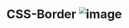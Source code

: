 # CSS-Border ![image](https://user-images.githubusercontent.com/80082749/183659365-44579f85-e57d-4bcb-9a52-50af49ff9136.png)
